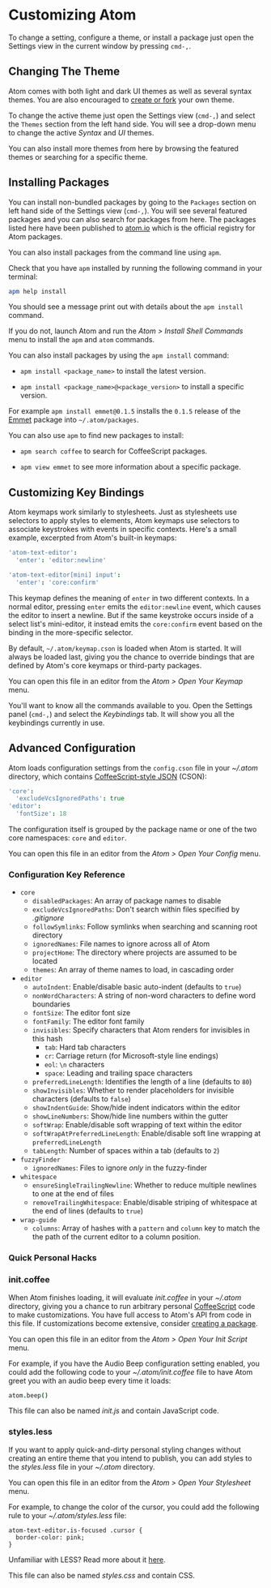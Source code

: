 # Customizing Atom

To change a setting, configure a theme, or install a package just open the
Settings view in the current window by pressing `cmd-,`.

## Changing The Theme

Atom comes with both light and dark UI themes as well as several syntax themes.
You are also encouraged to [create or fork][create-theme] your own theme.

To change the active theme just open the Settings view (`cmd-,`) and select the
`Themes` section from the left hand side. You will see a drop-down menu to
change the active _Syntax_ and _UI_ themes.

You can also install more themes from here by browsing the featured themes or
searching for a specific theme.

## Installing Packages

You can install non-bundled packages by going to the `Packages` section on left
hand side of the Settings view (`cmd-,`). You will see several featured packages
and you can also search for packages from here. The packages listed here have
been published to [atom.io](http://atom.io/packages) which is the official
registry for Atom packages.

You can also install packages from the command line using `apm`.

Check that you have `apm` installed by running the following command in your
terminal:

```sh
apm help install
```

You should see a message print out with details about the `apm install` command.

If you do not, launch Atom and run the _Atom > Install Shell Commands_ menu
to install the `apm` and `atom` commands.

You can also install packages by using the `apm install` command:

* `apm install <package_name>` to install the latest version.

* `apm install <package_name>@<package_version>` to install a specific version.

For example `apm install emmet@0.1.5` installs the `0.1.5` release of the
[Emmet](https://github.com/atom/emmet) package into `~/.atom/packages`.

You can also use `apm` to find new packages to install:

* `apm search coffee` to search for CoffeeScript packages.

* `apm view emmet` to see more information about a specific package.

## Customizing Key Bindings

Atom keymaps work similarly to stylesheets. Just as stylesheets use selectors
to apply styles to elements, Atom keymaps use selectors to associate keystrokes
with events in specific contexts. Here's a small example, excerpted from Atom's
built-in keymaps:

```coffee
'atom-text-editor':
  'enter': 'editor:newline'

'atom-text-editor[mini] input':
  'enter': 'core:confirm'
```

This keymap defines the meaning of `enter` in two different contexts. In a
normal editor, pressing `enter` emits the `editor:newline` event, which causes
the editor to insert a newline. But if the same keystroke occurs inside of a
select list's mini-editor, it instead emits the `core:confirm` event based on
the binding in the more-specific selector.

By default, `~/.atom/keymap.cson` is loaded when Atom is started. It will always
be loaded last, giving you the chance to override bindings that are defined by
Atom's core keymaps or third-party packages.

You can open this file in an editor from the _Atom > Open Your Keymap_ menu.

You'll want to know all the commands available to you. Open the Settings panel
(`cmd-,`) and select the _Keybindings_ tab. It will show you all the keybindings
currently in use.

## Advanced Configuration

Atom loads configuration settings from the `config.cson` file in your _~/.atom_
directory, which contains [CoffeeScript-style JSON][CSON] (CSON):

```coffee
'core':
  'excludeVcsIgnoredPaths': true
'editor':
  'fontSize': 18
```

The configuration itself is grouped by the package name or one of the two core
namespaces: `core` and `editor`.

You can open this file in an editor from the _Atom > Open Your Config_ menu.

### Configuration Key Reference

- `core`
  - `disabledPackages`: An array of package names to disable
  - `excludeVcsIgnoredPaths`: Don't search within files specified by _.gitignore_
  - `followSymlinks`: Follow symlinks when searching and scanning root directory
  - `ignoredNames`: File names to ignore across all of Atom
  - `projectHome`: The directory where projects are assumed to be located
  - `themes`: An array of theme names to load, in cascading order
- `editor`
  - `autoIndent`: Enable/disable basic auto-indent (defaults to `true`)
  - `nonWordCharacters`: A string of non-word characters to define word boundaries
  - `fontSize`: The editor font size
  - `fontFamily`: The editor font family
  - `invisibles`: Specify characters that Atom renders for invisibles in this hash
      - `tab`: Hard tab characters
      - `cr`: Carriage return (for Microsoft-style line endings)
      - `eol`: `\n` characters
      - `space`: Leading and trailing space characters
  - `preferredLineLength`: Identifies the length of a line (defaults to `80`)
  - `showInvisibles`: Whether to render placeholders for invisible characters (defaults to `false`)
  - `showIndentGuide`: Show/hide indent indicators within the editor
  - `showLineNumbers`: Show/hide line numbers within the gutter
  - `softWrap`: Enable/disable soft wrapping of text within the editor
  - `softWrapAtPreferredLineLength`: Enable/disable soft line wrapping at `preferredLineLength`
  - `tabLength`: Number of spaces within a tab (defaults to `2`)
- `fuzzyFinder`
  - `ignoredNames`: Files to ignore *only* in the fuzzy-finder
- `whitespace`
  - `ensureSingleTrailingNewline`: Whether to reduce multiple newlines to one at the end of files
  - `removeTrailingWhitespace`: Enable/disable striping of whitespace at the end of lines (defaults to `true`)
- `wrap-guide`
  - `columns`: Array of hashes with a `pattern` and `column` key to match the
     the path of the current editor to a column position.

### Quick Personal Hacks

### init.coffee

When Atom finishes loading, it will evaluate _init.coffee_ in your _~/.atom_
directory, giving you a chance to run arbitrary personal [CoffeeScript][] code to
make customizations. You have full access to Atom's API from code in this file.
If customizations become extensive, consider [creating a package][creating-a-package].

You can open this file in an editor from the _Atom > Open Your Init Script_
menu.

For example, if you have the Audio Beep configuration setting enabled, you
could add the following code to your _~/.atom/init.coffee_ file to have Atom
greet you with an audio beep every time it loads:

```coffee
atom.beep()
```

This file can also be named _init.js_ and contain JavaScript code.

### styles.less

If you want to apply quick-and-dirty personal styling changes without creating
an entire theme that you intend to publish, you can add styles to the
_styles.less_ file in your _~/.atom_ directory.

You can open this file in an editor from the _Atom > Open Your Stylesheet_ menu.

For example, to change the color of the cursor, you could add the following
rule to your _~/.atom/styles.less_ file:

```less
atom-text-editor.is-focused .cursor {
  border-color: pink;
}
```

Unfamiliar with LESS? Read more about it [here][LESS].

This file can also be named _styles.css_ and contain CSS.

[creating-a-package]: creating-a-package.md
[create-theme]: creating-a-theme.md
[LESS]: http://www.lesscss.org
[CSON]: https://github.com/atom/season
[CoffeeScript]: http://coffeescript.org/
